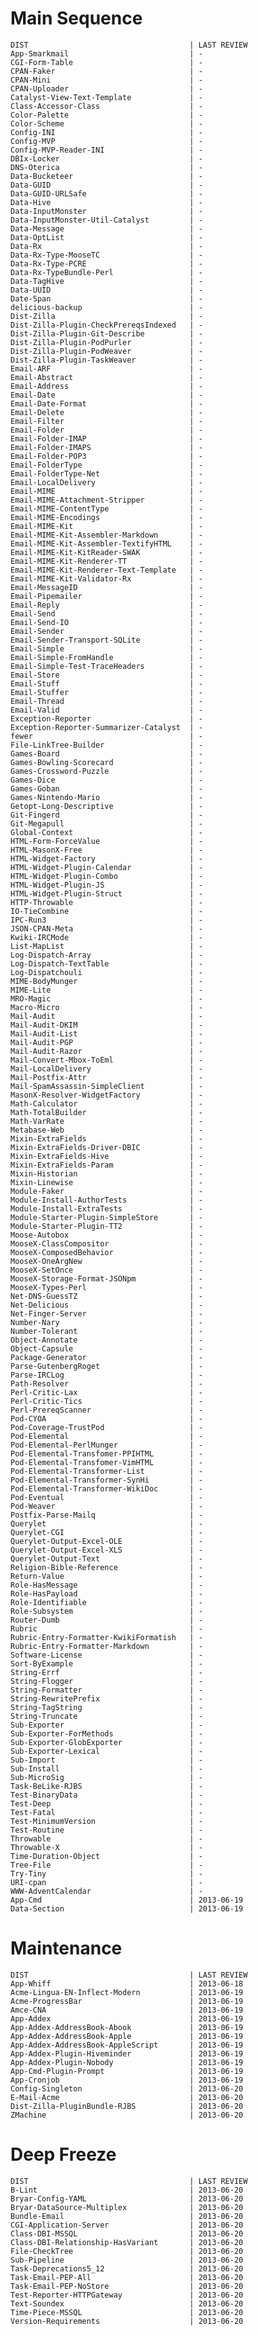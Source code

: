 
# Main Sequence

    DIST                                    | LAST REVIEW
    App-Smarkmail                           | -
    CGI-Form-Table                          | -
    CPAN-Faker                              | -
    CPAN-Mini                               | -
    CPAN-Uploader                           | -
    Catalyst-View-Text-Template             | -
    Class-Accessor-Class                    | -
    Color-Palette                           | -
    Color-Scheme                            | -
    Config-INI                              | -
    Config-MVP                              | -
    Config-MVP-Reader-INI                   | -
    DBIx-Locker                             | -
    DNS-Oterica                             | -
    Data-Bucketeer                          | -
    Data-GUID                               | -
    Data-GUID-URLSafe                       | -
    Data-Hive                               | -
    Data-InputMonster                       | -
    Data-InputMonster-Util-Catalyst         | -
    Data-Message                            | -
    Data-OptList                            | -
    Data-Rx                                 | -
    Data-Rx-Type-MooseTC                    | -
    Data-Rx-Type-PCRE                       | -
    Data-Rx-TypeBundle-Perl                 | -
    Data-TagHive                            | -
    Data-UUID                               | -
    Date-Span                               | -
    delicious-backup                        | -
    Dist-Zilla                              | -
    Dist-Zilla-Plugin-CheckPrereqsIndexed   | -
    Dist-Zilla-Plugin-Git-Describe          | -
    Dist-Zilla-Plugin-PodPurler             | -
    Dist-Zilla-Plugin-PodWeaver             | -
    Dist-Zilla-Plugin-TaskWeaver            | -
    Email-ARF                               | -
    Email-Abstract                          | -
    Email-Address                           | -
    Email-Date                              | -
    Email-Date-Format                       | -
    Email-Delete                            | -
    Email-Filter                            | -
    Email-Folder                            | -
    Email-Folder-IMAP                       | -
    Email-Folder-IMAPS                      | -
    Email-Folder-POP3                       | -
    Email-FolderType                        | -
    Email-FolderType-Net                    | -
    Email-LocalDelivery                     | -
    Email-MIME                              | -
    Email-MIME-Attachment-Stripper          | -
    Email-MIME-ContentType                  | -
    Email-MIME-Encodings                    | -
    Email-MIME-Kit                          | -
    Email-MIME-Kit-Assembler-Markdown       | -
    Email-MIME-Kit-Assembler-TextifyHTML    | -
    Email-MIME-Kit-KitReader-SWAK           | -
    Email-MIME-Kit-Renderer-TT              | -
    Email-MIME-Kit-Renderer-Text-Template   | -
    Email-MIME-Kit-Validator-Rx             | -
    Email-MessageID                         | -
    Email-Pipemailer                        | -
    Email-Reply                             | -
    Email-Send                              | -
    Email-Send-IO                           | -
    Email-Sender                            | -
    Email-Sender-Transport-SQLite           | -
    Email-Simple                            | -
    Email-Simple-FromHandle                 | -
    Email-Simple-Test-TraceHeaders          | -
    Email-Store                             | -
    Email-Stuff                             | -
    Email-Stuffer                           | -
    Email-Thread                            | -
    Email-Valid                             | -
    Exception-Reporter                      | -
    Exception-Reporter-Summarizer-Catalyst  | -
    fewer                                   | -
    File-LinkTree-Builder                   | -
    Games-Board                             | -
    Games-Bowling-Scorecard                 | -
    Games-Crossword-Puzzle                  | -
    Games-Dice                              | -
    Games-Goban                             | -
    Games-Nintendo-Mario                    | -
    Getopt-Long-Descriptive                 | -
    Git-Fingerd                             | -
    Git-Megapull                            | -
    Global-Context                          | -
    HTML-Form-ForceValue                    | -
    HTML-MasonX-Free                        | -
    HTML-Widget-Factory                     | -
    HTML-Widget-Plugin-Calendar             | -
    HTML-Widget-Plugin-Combo                | -
    HTML-Widget-Plugin-JS                   | -
    HTML-Widget-Plugin-Struct               | -
    HTTP-Throwable                          | -
    IO-TieCombine                           | -
    IPC-Run3                                | -
    JSON-CPAN-Meta                          | -
    Kwiki-IRCMode                           | -
    List-MapList                            | -
    Log-Dispatch-Array                      | -
    Log-Dispatch-TextTable                  | -
    Log-Dispatchouli                        | -
    MIME-BodyMunger                         | -
    MIME-Lite                               | -
    MRO-Magic                               | -
    Macro-Micro                             | -
    Mail-Audit                              | -
    Mail-Audit-DKIM                         | -
    Mail-Audit-List                         | -
    Mail-Audit-PGP                          | -
    Mail-Audit-Razor                        | -
    Mail-Convert-Mbox-ToEml                 | -
    Mail-LocalDelivery                      | -
    Mail-Postfix-Attr                       | -
    Mail-SpamAssassin-SimpleClient          | -
    MasonX-Resolver-WidgetFactory           | -
    Math-Calculator                         | -
    Math-TotalBuilder                       | -
    Math-VarRate                            | -
    Metabase-Web                            | -
    Mixin-ExtraFields                       | -
    Mixin-ExtraFields-Driver-DBIC           | -
    Mixin-ExtraFields-Hive                  | -
    Mixin-ExtraFields-Param                 | -
    Mixin-Historian                         | -
    Mixin-Linewise                          | -
    Module-Faker                            | -
    Module-Install-AuthorTests              | -
    Module-Install-ExtraTests               | -
    Module-Starter-Plugin-SimpleStore       | -
    Module-Starter-Plugin-TT2               | -
    Moose-Autobox                           | -
    MooseX-ClassCompositor                  | -
    MooseX-ComposedBehavior                 | -
    MooseX-OneArgNew                        | -
    MooseX-SetOnce                          | -
    MooseX-Storage-Format-JSONpm            | -
    MooseX-Types-Perl                       | -
    Net-DNS-GuessTZ                         | -
    Net-Delicious                           | -
    Net-Finger-Server                       | -
    Number-Nary                             | -
    Number-Tolerant                         | -
    Object-Annotate                         | -
    Object-Capsule                          | -
    Package-Generator                       | -
    Parse-GutenbergRoget                    | -
    Parse-IRCLog                            | -
    Path-Resolver                           | -
    Perl-Critic-Lax                         | -
    Perl-Critic-Tics                        | -
    Perl-PrereqScanner                      | -
    Pod-CYOA                                | -
    Pod-Coverage-TrustPod                   | -
    Pod-Elemental                           | -
    Pod-Elemental-PerlMunger                | -
    Pod-Elemental-Transfomer-PPIHTML        | -
    Pod-Elemental-Transfomer-VimHTML        | -
    Pod-Elemental-Transformer-List          | -
    Pod-Elemental-Transformer-SynHi         | -
    Pod-Elemental-Transformer-WikiDoc       | -
    Pod-Eventual                            | -
    Pod-Weaver                              | -
    Postfix-Parse-Mailq                     | -
    Querylet                                | -
    Querylet-CGI                            | -
    Querylet-Output-Excel-OLE               | -
    Querylet-Output-Excel-XLS               | -
    Querylet-Output-Text                    | -
    Religion-Bible-Reference                | -
    Return-Value                            | -
    Role-HasMessage                         | -
    Role-HasPayload                         | -
    Role-Identifiable                       | -
    Role-Subsystem                          | -
    Router-Dumb                             | -
    Rubric                                  | -
    Rubric-Entry-Formatter-KwikiFormatish   | -
    Rubric-Entry-Formatter-Markdown         | -
    Software-License                        | -
    Sort-ByExample                          | -
    String-Errf                             | -
    String-Flogger                          | -
    String-Formatter                        | -
    String-RewritePrefix                    | -
    String-TagString                        | -
    String-Truncate                         | -
    Sub-Exporter                            | -
    Sub-Exporter-ForMethods                 | -
    Sub-Exporter-GlobExporter               | -
    Sub-Exporter-Lexical                    | -
    Sub-Import                              | -
    Sub-Install                             | -
    Sub-MicroSig                            | -
    Task-BeLike-RJBS                        | -
    Test-BinaryData                         | -
    Test-Deep                               | -
    Test-Fatal                              | -
    Test-MinimumVersion                     | -
    Test-Routine                            | -
    Throwable                               | -
    Throwable-X                             | -
    Time-Duration-Object                    | -
    Tree-File                               | -
    Try-Tiny                                | -
    URI-cpan                                | -
    WWW-AdventCalendar                      | -
    App-Cmd                                 | 2013-06-19
    Data-Section                            | 2013-06-19

# Maintenance

    DIST                                    | LAST REVIEW
    App-Whiff                               | 2013-06-18
    Acme-Lingua-EN-Inflect-Modern           | 2013-06-19
    Acme-ProgressBar                        | 2013-06-19
    Amce-CNA                                | 2013-06-19
    App-Addex                               | 2013-06-19
    App-Addex-AddressBook-Abook             | 2013-06-19
    App-Addex-AddressBook-Apple             | 2013-06-19
    App-Addex-AddressBook-AppleScript       | 2013-06-19
    App-Addex-Plugin-Hiveminder             | 2013-06-19
    App-Addex-Plugin-Nobody                 | 2013-06-19
    App-Cmd-Plugin-Prompt                   | 2013-06-19
    App-Cronjob                             | 2013-06-19
    Config-Singleton                        | 2013-06-20
    E-Mail-Acme                             | 2013-06-20
    Dist-Zilla-PluginBundle-RJBS            | 2013-06-20
    ZMachine                                | 2013-06-20

# Deep Freeze

    DIST                                    | LAST REVIEW
    B-Lint                                  | 2013-06-20
    Bryar-Config-YAML                       | 2013-06-20
    Bryar-DataSource-Multiplex              | 2013-06-20
    Bundle-Email                            | 2013-06-20
    CGI-Application-Server                  | 2013-06-20
    Class-DBI-MSSQL                         | 2013-06-20
    Class-DBI-Relationship-HasVariant       | 2013-06-20
    File-CheckTree                          | 2013-06-20
    Sub-Pipeline                            | 2013-06-20
    Task-Deprecations5_12                   | 2013-06-20
    Task-Email-PEP-All                      | 2013-06-20
    Task-Email-PEP-NoStore                  | 2013-06-20
    Test-Reporter-HTTPGateway               | 2013-06-20
    Text-Soundex                            | 2013-06-20
    Time-Piece-MSSQL                        | 2013-06-20
    Version-Requirements                    | 2013-06-20

